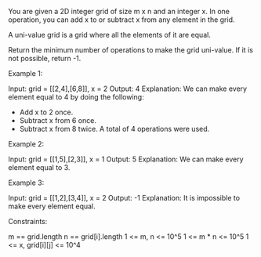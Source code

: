 You are given a 2D integer grid of size m x n and an integer x. In one
operation, you can add x to or subtract x from any element in the grid.

A uni-value grid is a grid where all the elements of it are equal.

Return the minimum number of operations to make the grid uni-value. If it is
not possible, return -1.


Example 1:


Input: grid = [[2,4],[6,8]], x = 2
Output: 4
Explanation: We can make every element equal to 4 by doing the following: 
- Add x to 2 once.
- Subtract x from 6 once.
- Subtract x from 8 twice.
A total of 4 operations were used.


Example 2:


Input: grid = [[1,5],[2,3]], x = 1
Output: 5
Explanation: We can make every element equal to 3.


Example 3:


Input: grid = [[1,2],[3,4]], x = 2
Output: -1
Explanation: It is impossible to make every element equal.



Constraints:


m == grid.length
n == grid[i].length
1 <= m, n <= 10^5
1 <= m * n <= 10^5
1 <= x, grid[i][j] <= 10^4




